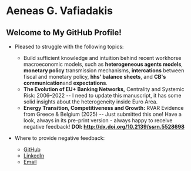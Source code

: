 # Aeneas G. Vafiadakis

## Welcome to My GitHub Profile!

- Pleased to struggle with the following topics:
  - Build sufficient knowledge and intuition behind recent workhorse macroeconomic models, such as **heterogeneous agents models**, **monetary policy** transmission mechanisms, **intercations** between fiscal and monetary policy, **hhs' balance sheets**, and **CB's communication**and **expectations**.
  - **The Evolution of EU+ Banking Networks,** Centrality and Systemic Risk: 2006–2022 -- I need to update this manuscript, it has some solid insights about the heterogeneity inside Euro Area.
  - **Energy Transition, Competitiveness and Growth:** RVAR Evidence from Greece & Belgium (2025) -- Just submitted this one! Have a look, always in its pre-print version - always happy to receive negative feedback! **DOI: http://dx.doi.org/10.2139/ssrn.5528698**

        
- Where to provide negative feedback: 
  - [GitHub](https://github.com/AineiasGV)
  - [LinkedIn](https://linkedin.com/in/aeneas-vafiadakis)
  - [Email](mailto:aineias.edu@gmail.com)
